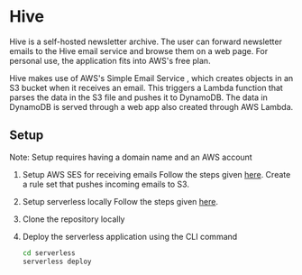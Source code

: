 # Hive

Hive is a self-hosted newsletter archive. The user can forward newsletter emails to the Hive email service and browse them on a web page. For personal use, the application fits into AWS's free plan.

Hive makes use of AWS's Simple Email Service , which creates objects in an S3 bucket when it receives an email. This triggers a Lambda function that parses the data in the S3 file and pushes it to DynamoDB. The data in DynamoDB is served through a web app also created through AWS Lambda.

## Setup

Note: Setup requires having a domain name and an AWS account

1. Setup AWS SES for receiving emails
   Follow the steps given [here](https://docs.aws.amazon.com/ses/latest/dg/receiving-email-setting-up.html). Create a rule set that pushes incoming emails to S3.

2. Setup serverless locally
   Follow the steps given [here](https://www.serverless.com/framework/docs/getting-started/).

3. Clone the repository locally

4. Deploy the serverless application using the CLI command
   ```bash
   cd serverless
   serverless deploy
   ```
